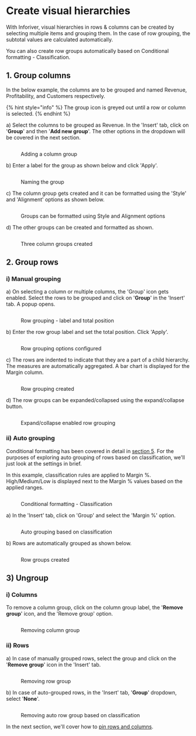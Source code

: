 # Create visual hierarchies

With Inforiver, visual hierarchies in rows & columns can be created by selecting multiple items and grouping them. In the case of row grouping, the subtotal values are calculated automatically.

You can also create row groups automatically based on Conditional formatting - Classification.&#x20;

## 1. Group columns

In the below example, the columns are to be grouped and named Revenue, Profitability, and Customers respectively.

{% hint style="info" %}
The group icon is greyed out until a row or column is selected.
{% endhint %}

a) Select the columns to be grouped as Revenue. In the 'Insert' tab, click on '**Group**' and then '**Add new group**'. The other options in the dropdown will be covered in the next section.

<figure><img src="../../.gitbook/assets/3.7.2 Column groups.png" alt=""><figcaption><p>Adding a column group</p></figcaption></figure>

b) Enter a label for the group as shown below and click 'Apply'.

<figure><img src="../../.gitbook/assets/3.7.3 Column groups.png" alt=""><figcaption><p>Naming the group</p></figcaption></figure>

c) The column group gets created and it can be formatted using the 'Style' and 'Alignment' options as shown below.

<figure><img src="../../.gitbook/assets/3.7.4 Column groups.png" alt=""><figcaption><p>Groups can be formatted using Style and Alignment options</p></figcaption></figure>

d) The other groups can be created and formatted as shown.

<figure><img src="../../.gitbook/assets/3.7.5 Column groups.png" alt=""><figcaption><p>Three column groups created</p></figcaption></figure>

## 2. Group rows

### i) Manual grouping

a) On selecting a column or multiple columns, the 'Group' icon gets enabled. Select the rows to be grouped and click on '**Group**' in the 'Insert' tab. A popup opens.

<figure><img src="../../.gitbook/assets/3.7.7 Row groups.png" alt=""><figcaption><p>Row grouping - label and total position</p></figcaption></figure>

b) Enter the row group label and set the total position. Click 'Apply'.

<figure><img src="../../.gitbook/assets/3.7.8 Row groups.png" alt=""><figcaption><p>Row grouping options configured</p></figcaption></figure>

c) The rows are indented to indicate that they are a part of a child hierarchy. The measures are automatically aggregated. A bar chart is displayed for the Margin column.

<figure><img src="../../.gitbook/assets/3.7.9 Row groups (1).png" alt=""><figcaption><p>Row grouping created</p></figcaption></figure>

d) The row groups can be expanded/collapsed using the expand/collapse button.

<figure><img src="../../.gitbook/assets/3.7.10 Row groups.png" alt=""><figcaption><p>Expand/collapse enabled row grouping</p></figcaption></figure>

### ii) Auto grouping

Conditional formatting has been covered in detail in [section 5](../5.-conditional-formatting.md). For the purposes of exploring auto grouping of rows based on classification, we'll just look at the settings in brief.

In this example, classification rules are applied to Margin %. High/Medium/Low is displayed next to the Margin % values based on the applied ranges.

<figure><img src="../../.gitbook/assets/3.7.11 Auto Row groups.png" alt=""><figcaption><p>Conditional formatting - Classification</p></figcaption></figure>

a) In the 'Insert' tab, click on 'Group' and select the 'Margin %' option.

<figure><img src="../../.gitbook/assets/3.7.12 Auto Row groups.png" alt=""><figcaption><p>Auto grouping based on classification</p></figcaption></figure>

b) Rows are automatically grouped as shown below.

<figure><img src="../../.gitbook/assets/3.7.13 Auto Row groups.png" alt=""><figcaption><p>Row groups created</p></figcaption></figure>

## 3) Ungroup&#x20;

### i) Columns

To remove a column group, click on the column group label, the '**Remove group**' icon, and the 'Remove group' option.

<figure><img src="../../.gitbook/assets/3.7.16 Remove column groups.png" alt=""><figcaption><p>Removing column group</p></figcaption></figure>

### ii) Rows&#x20;

a) In case of manually grouped rows, select the group and click on the '**Remove group**' icon in the 'Insert' tab.&#x20;

<figure><img src="../../.gitbook/assets/3.7.14 Remove Row groups.png" alt=""><figcaption><p>Removing row group</p></figcaption></figure>

b) In case of auto-grouped rows, in the 'Insert' tab, '**Group**' dropdown, select '**None**'.

<figure><img src="../../.gitbook/assets/3.7.15 Remove auto row groups.png" alt=""><figcaption><p>Removing auto row group based on classification</p></figcaption></figure>

In the next section, we'll cover how to [pin rows and columns](pin-rows-and-columns.md).
